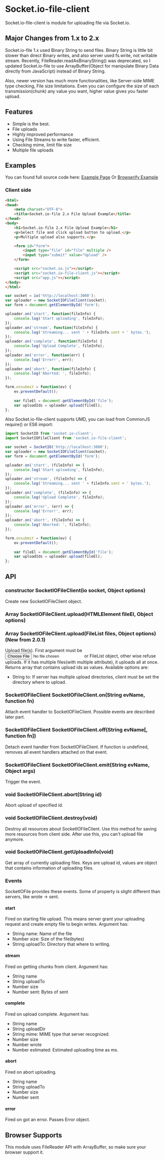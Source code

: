 # Socket.io-file-client
Socket.io-file-client is module for uploading file via Socket.io.


## Major Changes from 1.x to 2.x
Socket.io-file 1.x used Binary String to send files. Binary String is little bit slower than direct Binary writes, and also server used fs.write, not writable stream.
Recently, FileReader.readAsBinaryString() was deprecated, so I updated Socket.io-file to use ArrayBuffer(Object for manipulate Binary Data directly from JavaScript) instead of Binary String.

Also, newer version has much more functionalities, like Server-side MIME type checking, File size limitations.
Even you can configure the size of each transmission(chunk) any value you want, higher value gives you faster upload.


## Features
- Simple is the best.
- File uploads
- Highly improved performance
- Using File Streams to write faster, efficient.
- Checking mime, limit file size
- Multiple file uploads


## Examples
You can found full source code here: [Example Page](https://github.com/rico345100/socket.io-file-example)
Or [Browserify Example](https://github.com/rico345100/socket.io-file-example-browserify)

### Client side

```html
<html>
<head>
	<meta charset="UTF-8">
	<title>Socket.io-file 2.x File Upload Example</title>
</head>
<body>
	<h1>Socket.io-file 2.x File Upload Example</h1>
	<p>Select file and click upload button to upload.</p>
	<p>Multiple upload also supports.</p>

	<form id="form">
		<input type="file" id="file" multiple />
		<input type="submit" value="Upload" />
	</form>

	<script src="socket.io.js"></script>
	<script src="socket.io-file-client.js"></script>
	<script src="app.js"></script>
</body>
</html>
```

```javascript
var socket = io('http://localhost:3000');
var uploader = new SocketIOFileClient(socket);
var form = document.getElementById('form');

uploader.on('start', function(fileInfo) {
	console.log('Start uploading', fileInfo);
});
uploader.on('stream', function(fileInfo) {
	console.log('Streaming... sent ' + fileInfo.sent + ' bytes.');
});
uploader.on('complete', function(fileInfo) {
	console.log('Upload Complete', fileInfo);
});
uploader.on('error', function(err) {
	console.log('Error!', err);
});
uploader.on('abort', function(fileInfo) {
	console.log('Aborted: ', fileInfo);
});

form.onsubmit = function(ev) {
	ev.preventDefault();
	
	var fileEl = document.getElementById('file');
	var uploadIds = uploader.upload(fileEl);
};
```

Also Socket.io-file-client supports UMD, you can load from CommonJS require() or ES6 import:

```javascript
import SocketIO from 'socket.io-client';
import SocketIOFileClient from 'socket.io-file-client';

var socket = SocketIO('http://localhost:3000');
var uploader = new SocketIOFileClient(socket);
var form = document.getElementById('form');

uploader.on('start', (fileInfo) => {
	console.log('Start uploading', fileInfo);
});
uploader.on('stream', (fileInfo) => {
	console.log('Streaming... sent ' + fileInfo.sent + ' bytes.');
});
uploader.on('complete', (fileInfo) => {
	console.log('Upload Complete', fileInfo);
});
uploader.on('error', (err) => {
	console.log('Error!', err);
});
uploader.on('abort', (fileInfo) => {
	console.log('Aborted: ', fileInfo);
});

form.onsubmit = function(ev) {
	ev.preventDefault();
	
	var fileEl = document.getElementById('file');
	var uploadIds = uploader.upload(fileEl);
};
```


## API
### constructor SocketIOFileClient(io socket, Object options)
Create new SocketIOFileClient object.

### Array SocketIOFileClient.upload(HTMLElement fileEl, Object options)
### Array SocketIOFileClient.upload(FileList files, Object options) (New from 2.0.1)
Upload file(s). First argument must be <input type="file" /> or FileList object, other wise refuse uploads. If it has multiple files(with multiple attribute), it uploads all at once.
Returns array that contains upload ids as values.
Available options are:
- String to: If server has multiple upload directories, client must be set the directory where to upload.

### SocketIOFileClient SocketIOFileClient.on(String evName, function fn)
Attach event handler to SocketIOFileClient. Possible events are described later part.

### SocketIOFileClient SocketIOFileClient.off(String evName[, function fn])
Detach event handler from SocketIOFileClient. If function is undefined, removes all event handlers attached on that event.

### SocketIOFileClient SocketIOFileClient.emit(String evName, Object args)
Trigger the event.

### void SocketIOFileClient.abort(String id)
Abort upload of specified id.

### void SocketIOFileClient.destroy(void)
Destroy all resources about SocketIOFileClient. Use this method for saving more resources from client side. After use this, you can't upload file anymore.

### void SocketIOFileClient.getUploadInfo(void) 
Get array of currently uploading files. Keys are upload id, values are object that contains information of uploading files.


### Events
SocketIOFile provides these events. Some of property is slight different than servers, like wrote -> sent.

#### start
Fired on starting file upload. This means server grant your uploading request and create empty file to begin writes. Argument has:
- String name: Name of the file
- Number size: Size of the file(bytes)
- String uploadTo: Directory that where to writing.

#### stream
Fired on getting chunks from client. Argument has:
- String name
- String uploadTo
- Number size
- Number sent: Bytes of sent

#### complete
Fired on upload complete. Argument has:
- String name
- String uploadDir
- String mime: MIME type that server recognized.
- Number size
- Number wrote
- Number estimated: Estimated uploading time as ms.

#### abort
Fired on abort uploading.
- String name
- String uploadTo
- Number size
- Number sent

#### error
Fired on got an error. Passes Error object. 


## Browser Supports
This module uses FileReader API with ArrayBuffer, so make sure your browser support it.